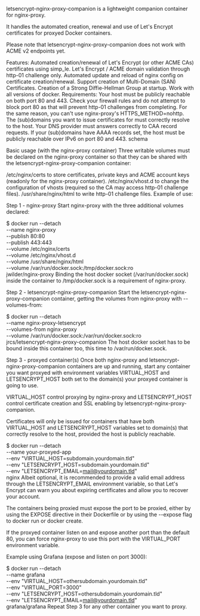 letsencrypt-nginx-proxy-companion is a lightweight companion container for nginx-proxy.

It handles the automated creation, renewal and use of Let's Encrypt certificates for proxyed Docker containers.

Please note that letsencrypt-nginx-proxy-companion does not work with ACME v2 endpoints yet.

Features:
Automated creation/renewal of Let's Encrypt (or other ACME CAs) certificates using simp_le.
Let's Encrypt / ACME domain validation through http-01 challenge only.
Automated update and reload of nginx config on certificate creation/renewal.
Support creation of Multi-Domain (SAN) Certificates.
Creation of a Strong Diffie-Hellman Group at startup.
Work with all versions of docker.
Requirements:
Your host must be publicly reachable on both port 80 and 443.
Check your firewall rules and do not attempt to block port 80 as that will prevent http-01 challenges from completing.
For the same reason, you can't use nginx-proxy's HTTPS_METHOD=nohttp.
The (sub)domains you want to issue certificates for must correctly resolve to the host.
Your DNS provider must answers correctly to CAA record requests.
If your (sub)domains have AAAA records set, the host must be publicly reachable over IPv6 on port 80 and 443.
schema

Basic usage (with the nginx-proxy container)
Three writable volumes must be declared on the nginx-proxy container so that they can be shared with the letsencrypt-nginx-proxy-companion container:

/etc/nginx/certs to store certificates, private keys and ACME account keys (readonly for the nginx-proxy container).
/etc/nginx/vhost.d to change the configuration of vhosts (required so the CA may access http-01 challenge files).
/usr/share/nginx/html to write http-01 challenge files.
Example of use:

Step 1 - nginx-proxy
Start nginx-proxy with the three additional volumes declared:

$ docker run --detach \
    --name nginx-proxy \
    --publish 80:80 \
    --publish 443:443 \
    --volume /etc/nginx/certs \
    --volume /etc/nginx/vhost.d \
    --volume /usr/share/nginx/html \
    --volume /var/run/docker.sock:/tmp/docker.sock:ro \
    jwilder/nginx-proxy
Binding the host docker socket (/var/run/docker.sock) inside the container to /tmp/docker.sock is a requirement of nginx-proxy.

Step 2 - letsencrypt-nginx-proxy-companion
Start the letsencrypt-nginx-proxy-companion container, getting the volumes from nginx-proxy with --volumes-from:

$ docker run --detach \
    --name nginx-proxy-letsencrypt \
    --volumes-from nginx-proxy \
    --volume /var/run/docker.sock:/var/run/docker.sock:ro \
    jrcs/letsencrypt-nginx-proxy-companion
The host docker socket has to be bound inside this container too, this time to /var/run/docker.sock.

Step 3 - proxyed container(s)
Once both nginx-proxy and letsencrypt-nginx-proxy-companion containers are up and running, start any container you want proxyed with environment variables VIRTUAL_HOST and LETSENCRYPT_HOST both set to the domain(s) your proxyed container is going to use.

VIRTUAL_HOST control proxying by nginx-proxy and LETSENCRYPT_HOST control certificate creation and SSL enabling by letsencrypt-nginx-proxy-companion.

Certificates will only be issued for containers that have both VIRTUAL_HOST and LETSENCRYPT_HOST variables set to domain(s) that correctly resolve to the host, provided the host is publicly reachable.

$ docker run --detach \
    --name your-proxyed-app \
    --env "VIRTUAL_HOST=subdomain.yourdomain.tld" \
    --env "LETSENCRYPT_HOST=subdomain.yourdomain.tld" \
    --env "LETSENCRYPT_EMAIL=mail@yourdomain.tld" \
    nginx
Albeit optional, it is recommended to provide a valid email address through the LETSENCRYPT_EMAIL environment variable, so that Let's Encrypt can warn you about expiring certificates and allow you to recover your account.

The containers being proxied must expose the port to be proxied, either by using the EXPOSE directive in their Dockerfile or by using the --expose flag to docker run or docker create.

If the proxyed container listen on and expose another port than the default 80, you can force nginx-proxy to use this port with the VIRTUAL_PORT environment variable.

Example using Grafana (expose and listen on port 3000):

$ docker run --detach \
    --name grafana \
    --env "VIRTUAL_HOST=othersubdomain.yourdomain.tld" \
    --env "VIRTUAL_PORT=3000" \
    --env "LETSENCRYPT_HOST=othersubdomain.yourdomain.tld" \
    --env "LETSENCRYPT_EMAIL=mail@yourdomain.tld" \
    grafana/grafana
Repeat Step 3 for any other container you want to proxy.

